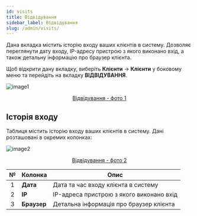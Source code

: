 ```yaml
---
id: visits
title: Відвідування
sidebar_label: Відвідування
slug: /admin/visits/
---
```


Дана вкладка містить історію входу ваших клієнтів в систему. Дозволяє переглянути дату входу, IP-адресу пристрою з якого виконано вхід, а також детальну інформацію про браузер клієнта.

Щоб відкрити дану вкладку, виберіть **Клієнти** → **Клієнти** у боковому меню та перейдіть на вкладку **ВІДВІДУВАННЯ**.

![image1](/img/ru/admin_clients_visits/image1.png "Відвідування") <center><u>Відвідування - фото 1</u></center>

## Історія входу

Таблиця містить історію входу ваших клієнтів в систему. Дані розташовані в окремих колонках:

![image2](/img/ru/admin_clients_visits/image2.png "Відвідування") <center><u>Відвідування - фото 2</u></center>

|  №  | Колонка | Опис |
| :-: | ------- | ---- |
| 1 | **Дата** | Дата та час входу клієнта в систему |
| 2 | **IP** | IP-адреса пристрою з якого виконано вхід |
| 3 | **Браузер** | Детальна інформація про браузер клієнта |
